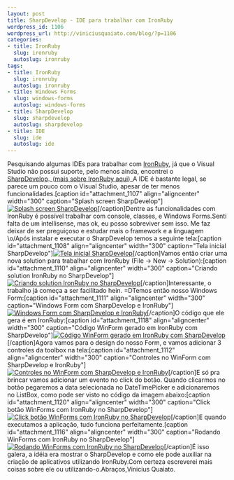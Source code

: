 ```yaml
--- 
layout: post
title: SharpDevelop - IDE para trabalhar com IronRuby
wordpress_id: 1106
wordpress_url: http://viniciusquaiato.com/blog/?p=1106
categories: 
- title: IronRuby
  slug: ironruby
  autoslug: ironruby
tags: 
- title: IronRuby
  slug: ironruby
  autoslug: ironruby
- title: Windows Forms
  slug: windows-forms
  autoslug: windows-forms
- title: SharpDevelop
  slug: sharpdevelop
  autoslug: sharpdevelop
- title: IDE
  slug: ide
  autoslug: ide
---
```

Pesquisando algumas IDEs para trabalhar com [IronRuby](http://ironruby.codeplex.com/), já que o Visual Studio não possui suporte, pelo menos ainda, encontrei o [SharpDevelop](http://www.icsharpcode.net/opensource/sd/)._([mais sobre IronRuby aqui](http://viniciusquaiato.com/blog/category/ironruby/))_A IDE é bastante legal, se parece um pouco com o Visual Studio, apesar de ter menos funcionalidades.[caption id="attachment_1107" align="aligncenter" width="300" caption="Splash screen SharpDevelop"][![Splash screen SharpDevelop](http://viniciusquaiato.com/blog/wp-content/uploads/2010/06/splash-300x149.jpg "Splash screen SharpDevelop")](http://viniciusquaiato.com/blog/wp-content/uploads/2010/06/splash.jpg)[/caption]Dentre as funcionalidades com IronRuby é possível trabalhar com console, classes, e Windows Forms.Senti falta de um intellisense, mas ok, eu posso sobreviver sem isso. Me faz deixar de ser preguiçoso e estudar mais o framework e a linguagem \o/Após instalar e executar o SharpDevelop temos a seguinte tela:[caption id="attachment_1108" align="aligncenter" width="300" caption="Tela inicial SharpDevelop"][![Tela inicial SharpDevelop](http://viniciusquaiato.com/blog/wp-content/uploads/2010/06/inicial-300x181.jpg "Tela inicial SharpDevelop")](http://viniciusquaiato.com/blog/wp-content/uploads/2010/06/inicial-1024x621.jpg)[/caption]Vamos então criar uma nova solution para trabalhar com IronRuby (File -> New -> Solution):[caption id="attachment_1110" align="aligncenter" width="300" caption="Criando solution IronRuby no SharpDevelop"][![Criando solution IronRuby no SharpDevelop](http://viniciusquaiato.com/blog/wp-content/uploads/2010/06/Criando-solution-300x260.jpg "Criando solution IronRuby no SharpDevelop")](http://viniciusquaiato.com/blog/wp-content/uploads/2010/06/Criando-solution.jpg)[/caption]Interessante, o trabalho já começa a ser facilitado hein. =DTemos então nosso Windows Form:[caption id="attachment_1111" align="aligncenter" width="300" caption="Windows Form com SharpDevelop e IronRuby"][![Windows Form com SharpDevelop e IronRuby](http://viniciusquaiato.com/blog/wp-content/uploads/2010/06/Form-300x182.jpg "Windows Form com SharpDevelop e IronRuby")](http://viniciusquaiato.com/blog/wp-content/uploads/2010/06/Form-1024x622.jpg)[/caption]O código que ele gera é em IronRuby:[caption id="attachment_1118" align="aligncenter" width="300" caption="Código WinForm gerado em IronRuby com SharpDevelop"][![Código WinForm gerado em IronRuby com SharpDevelop](http://viniciusquaiato.com/blog/wp-content/uploads/2010/06/codigo-gerado-300x182.jpg "Código WinForm gerado em IronRuby com SharpDevelop")](http://viniciusquaiato.com/blog/wp-content/uploads/2010/06/codigo-gerado-1024x622.jpg)[/caption]Agora vamos para o design do nosso Form, e vamos adicionar 3 controles da toolbox na tela:[caption id="attachment_1112" align="aligncenter" width="300" caption="Controles no WinForm com SharpDevelop e IronRuby"][![Controles no WinForm com SharpDevelop e IronRuby](http://viniciusquaiato.com/blog/wp-content/uploads/2010/06/controles-300x182.jpg "Controles no WinForm com SharpDevelop e IronRuby")](http://viniciusquaiato.com/blog/wp-content/uploads/2010/06/controles-1024x622.jpg)[/caption]E só pra brincar vamos adicionar um evento no click do botão. Quando clicarmos no botão pegaremos a data selecionada no DateTimePicker e adicionaremos no ListBox, como pode ser visto no código da imagem abaixo:[caption id="attachment_1120" align="aligncenter" width="300" caption="Click botão WinForms com IronRuby no SharpDevelop"][![Click botão WinForms com IronRuby no SharpDevelop](http://viniciusquaiato.com/blog/wp-content/uploads/2010/06/click-300x182.jpg "Click botão WinForms com IronRuby no SharpDevelop")](http://viniciusquaiato.com/blog/wp-content/uploads/2010/06/click-1024x622.jpg)[/caption]E quando executamos a aplicação, tudo funciona perfeitamente.[caption id="attachment_1116" align="aligncenter" width="300" caption="Rodando WinForms com IronRuby no SharpDevelop"][![Rodando WinForms com IronRuby no SharpDevelop](http://viniciusquaiato.com/blog/wp-content/uploads/2010/06/rodando-300x180.jpg "Rodando WinForms com IronRuby no SharpDevelop")](http://viniciusquaiato.com/blog/wp-content/uploads/2010/06/rodando-1024x616.jpg)[/caption]É isso galera, a idéia era mostrar o SharpDevelop e como ele pode auxiliar na criação de aplicativos utilizando IronRuby.Com certeza escreverei mais coisas sobre ele ou utilizando-o.Abraços,Vinicius Quaiato.
